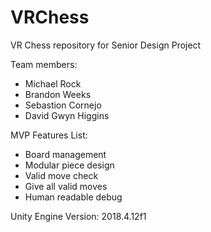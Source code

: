 # VRChess
VR Chess repository for Senior Design Project

Team members:
- Michael Rock
- Brandon Weeks
- Sebastion Cornejo
- David Gwyn Higgins

MVP Features List:
- Board management
- Modular piece design
- Valid move check
- Give all valid moves
- Human readable debug


Unity Engine Version: 2018.4.12f1
